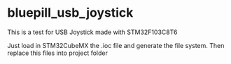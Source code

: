 # bluepill_usb_joystick
This is a test for USB Joystick made with STM32F103C8T6 

Just load in STM32CubeMX the .ioc file and generate the file system. Then replace this files into project folder
